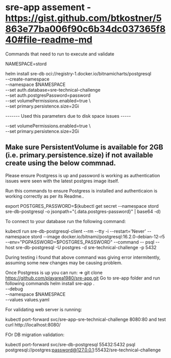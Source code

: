# sre-app assement -https://gist.github.com/btkostner/5863e77ba006f90c6b34dc037365f840#file-readme-md

Commands that need to run to execute and validate

NAMESPACE=stord

helm install sre-db oci://registry-1.docker.io/bitnamicharts/postgresql \
  --create-namespace \
  --namespace $NAMESPACE \
  --set auth.database=sre-technical-challenge \
  --set auth.postgresPassword=password \
  --set volumePermissions.enabled=true \   
  --set primary.persistence.size=2Gi

------- Used this parameters due to disk space issues -----

 --set volumePermissions.enabled=true \   
  --set primary.persistence.size=2Gi

Make sure PersistentVolume is available for 2GB (i.e. primary.persistence.size)
if not available create using the below commnad.
----------------------------------------------------------

Please ensure Postgress is up and password is working as authentication issues were seen with the latest postgres image itself.

Run this commands to ensure Postgress is installed and authenticaion is working correctly as per its Readme..

export POSTGRES_PASSWORD=$(kubectl get secret --namespace stord sre-db-postgresql -o jsonpath="{.data.postgres-password}" | base64 -d)

To connect to your database run the following command:

kubectl run sre-db-postgresql-client --rm --tty -i --restart='Never' --namespace stord --image docker.io/bitnami/postgresql:16.2.0-debian-12-r5 --env="PGPASSWORD=$POSTGRES_PASSWORD" --command -- psql --host sre-db-postgresql -U postgres -d sre-technical-challenge -p 5432

During testing i found that above command was giving error intermitently, assuming some new changes may be causing problem.

Once Postgress is up you can run:
=> git clone https://github.com/playarea1980/sre-app.git
Go to sre-app folder and run following commands
helm install sre-app . \
  --debug \
  --namespace $NAMESPACE \
  --values values.yaml

For validating web server is running:

kubectl port-forward svc/sre-app-sre-technical-challenge 8080:80
and test curl http://localhost:8080/

FOr DB migration validation: 

kubectl port-forward svc/sre-db-postgresql 55432:5432
psql postgresql://postgres:password@127.0.0.1:55432/sre-technical-challenge
